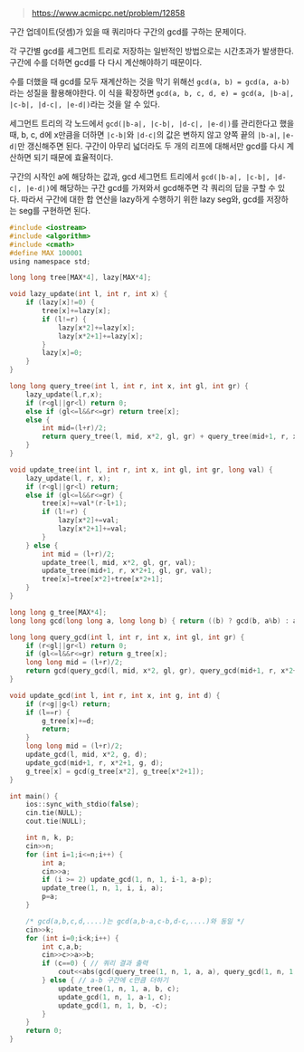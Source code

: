 
> https://www.acmicpc.net/problem/12858

구간 업데이트(덧셈)가 있을 때 쿼리마다 구간의 gcd를 구하는 문제이다. 

각 구간별 gcd를 세그먼트 트리로 저장하는 일반적인 방법으로는 시간초과가 발생한다. 구간에 수를 더하면 gcd를 다 다시 계산해야하기 때문이다.

수를 더했을 때 gcd를 모두 재계산하는 것을 막기 위해선 `gcd(a, b) = gcd(a, a-b)`라는 성질을 활용해야한다. 이 식을 확장하면 `gcd(a, b, c, d, e) = gcd(a, |b-a|, |c-b|, |d-c|, |e-d|)`라는 것을 알 수 있다.

세그먼트 트리의 각 노드에서 `gcd(|b-a|, |c-b|, |d-c|, |e-d|)`를 관리한다고 했을 때, b, c, d에 x만큼을 더하면 `|c-b|`와 `|d-c|`의 값은 변하지 않고 양쪽 끝의 `|b-a|`, `|e-d|`만 갱신해주면 된다. 구간이 아무리 넓더라도 두 개의 리프에 대해서만 gcd를 다시 계산하면 되기 때문에 효율적이다.

구간의 시작인 a에 해당하는 값과, gcd 세그먼트 트리에서 `gcd(|b-a|, |c-b|, |d-c|, |e-d|)`에 해당하는 구간 gcd를 가져와서 gcd해주면 각 쿼리의 답을 구할 수 있다. 따라서 구간에 대한 합 연산을 lazy하게 수행하기 위한 lazy seg와, gcd를 저장하는 seg를 구현하면 된다.

```c
#include <iostream>
#include <algorithm>
#include <cmath>
#define MAX 100001
using namespace std;

long long tree[MAX*4], lazy[MAX*4];

void lazy_update(int l, int r, int x) {
    if (lazy[x]!=0) {
        tree[x]+=lazy[x];
        if (l!=r) {
            lazy[x*2]+=lazy[x];
            lazy[x*2+1]+=lazy[x];
        }
        lazy[x]=0;
    }
}

long long query_tree(int l, int r, int x, int gl, int gr) {
    lazy_update(l,r,x);
    if (r<gl||gr<l) return 0;
    else if (gl<=l&&r<=gr) return tree[x];
    else {
        int mid=(l+r)/2;
        return query_tree(l, mid, x*2, gl, gr) + query_tree(mid+1, r, x*2+1, gl, gr);
    }
}

void update_tree(int l, int r, int x, int gl, int gr, long val) {
    lazy_update(l, r, x);
    if (r<gl||gr<l) return;
    else if (gl<=l&&r<=gr) {
        tree[x]+=val*(r-l+1);
        if (l!=r) {
            lazy[x*2]+=val;
            lazy[x*2+1]+=val;
        }
    } else {
        int mid = (l+r)/2;
        update_tree(l, mid, x*2, gl, gr, val);
        update_tree(mid+1, r, x*2+1, gl, gr, val);
        tree[x]=tree[x*2]+tree[x*2+1];
    }
}

long long g_tree[MAX*4];
long long gcd(long long a, long long b) { return ((b) ? gcd(b, a%b) : a); }

long long query_gcd(int l, int r, int x, int gl, int gr) {
    if (r<gl||gr<l) return 0;
    if (gl<=l&&r<=gr) return g_tree[x];
    long long mid = (l+r)/2;
    return gcd(query_gcd(l, mid, x*2, gl, gr), query_gcd(mid+1, r, x*2+1, gl, gr));
}

void update_gcd(int l, int r, int x, int g, int d) {
    if (r<g||g<l) return;
    if (l==r) {
        g_tree[x]+=d;
        return;
    }
    long long mid = (l+r)/2;
    update_gcd(l, mid, x*2, g, d);
    update_gcd(mid+1, r, x*2+1, g, d);
    g_tree[x] = gcd(g_tree[x*2], g_tree[x*2+1]);
}

int main() {
    ios::sync_with_stdio(false);
    cin.tie(NULL);
    cout.tie(NULL);

    int n, k, p;
    cin>>n;
    for (int i=1;i<=n;i++) {
        int a;
        cin>>a;
        if (i >= 2) update_gcd(1, n, 1, i-1, a-p);
        update_tree(1, n, 1, i, i, a);
        p=a;
    }

    /* gcd(a,b,c,d,....)는 gcd(a,b-a,c-b,d-c,....)와 동일 */
    cin>>k;
    for (int i=0;i<k;i++) {
        int c,a,b;
        cin>>c>>a>>b;
        if (c==0) { // 쿼리 결과 출력
            cout<<abs(gcd(query_tree(1, n, 1, a, a), query_gcd(1, n, 1, a, b-1)))<<'\n';
        } else { // a-b 구간에 c만큼 더하기
            update_tree(1, n, 1, a, b, c);
            update_gcd(1, n, 1, a-1, c);
            update_gcd(1, n, 1, b, -c);
        }
    }
    return 0;
}
```